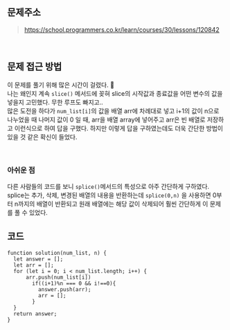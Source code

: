 ## 문제주소
>https://school.programmers.co.kr/learn/courses/30/lessons/120842

</br>

## 문제 접근 방법
이 문제를 풀기 위해 많은 시간이 걸렸다. 🥲   
나는 왜인지 계속 `slice()` 메서드에 꽂혀 slice의 시작값과 종료값을 어떤 변수의 값을 넣을지 고민했다. 무한 루프도 빠지고..  
많은 도전을 하다가 `num_list[i]`의 값을 배열 arr에 차례대로 넣고 i+1의 값이 n으로 나누었을 때 나머지 값이 0 일 때, arr을 배열 array에 넣어주고 arr은 빈 배열로 저장하고 이런식으로 하여 답을 구했다. 하지만 이렇게 답을 구하였는데도 더욱 간단한 방법이 있을 것 같은 확신이 들었다.

</br>

### 아쉬운 점
다른 사람들의 코드를 보니 `splice()`메서드의 특성으로 아주 간단하게 구하였다.   
 splice는 추가, 삭제, 변경된 배열의 내용을 반환하는데 `splice(0,n)` 을 사용하면 0부터 n까지의 배열이 반환되고 원래 배열에는 해당 값이 삭제되어 훨씬 간단하게 이 문제를 풀 수 있었다.
</br>

## 코드
```
function solution(num_list, n) {
  let answer = [];
  let arr = [];
  for (let i = 0; i < num_list.length; i++) {
      arr.push(num_list[i])
        if((i+1)%n === 0 && i!==0){
          answer.push(arr);
          arr = [];
        }
  }
  return answer;
}
```